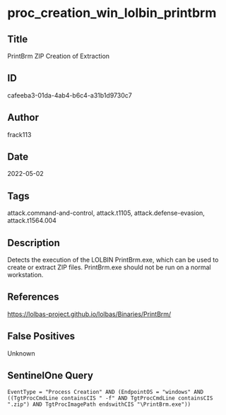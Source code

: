 # proc_creation_win_lolbin_printbrm

## Title
PrintBrm ZIP Creation of Extraction

## ID
cafeeba3-01da-4ab4-b6c4-a31b1d9730c7

## Author
frack113

## Date
2022-05-02

## Tags
attack.command-and-control, attack.t1105, attack.defense-evasion, attack.t1564.004

## Description
Detects the execution of the LOLBIN PrintBrm.exe, which can be used to create or extract ZIP files. PrintBrm.exe should not be run on a normal workstation.

## References
https://lolbas-project.github.io/lolbas/Binaries/PrintBrm/

## False Positives
Unknown

## SentinelOne Query
```
EventType = "Process Creation" AND (EndpointOS = "windows" AND ((TgtProcCmdLine containsCIS " -f" AND TgtProcCmdLine containsCIS ".zip") AND TgtProcImagePath endswithCIS "\PrintBrm.exe"))

```